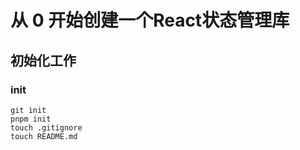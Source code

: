 # 从 0 开始创建一个React状态管理库
## 初始化工作

### init
```shell
git init
pnpm init
touch .gitignore
touch README.md
```

